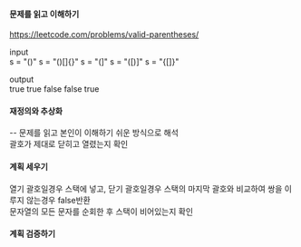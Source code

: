 #### 문제를 읽고 이해하기
https://leetcode.com/problems/valid-parentheses/

input</br>
s = "()"
s = "()[]{}"
s = "(]"
s = "([)]"
s = "{[]}"


output</br>
true
true
false
false
true


#### 재정의와 추상화<br>
-- 문제를 읽고 본인이 이해하기 쉬운 방식으로 해석<br>
괄호가 제대로 닫히고 열렸는지 확인

#### 계획 세우기<br>
열기 괄호일경우 스택에 넣고, 닫기 괄호일경우 스택의 마지막 괄호와 비교하여 쌍을 이루지 않는경우 false반환<br>
문자열의 모든 문자를 순회한 후 스택이 비어있는지 확인<br>

#### 계획 검증하기
